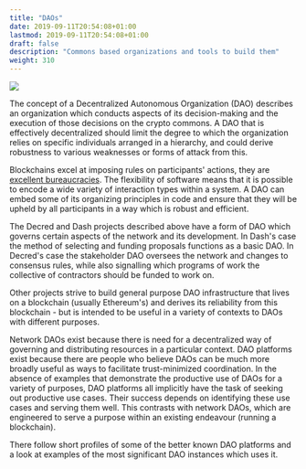 ```yaml
---
title: "DAOs"
date: 2019-09-11T20:54:08+01:00
lastmod: 2019-09-11T20:54:08+01:00
draft: false
description: "Commons based organizations and tools to build them"
weight: 310
---
```


![](/daos.jpg)

The concept of a Decentralized Autonomous Organization (DAO) describes an organization which conducts aspects of its decision-making and the execution of those decisions on the crypto commons. A DAO that is effectively decentralized should limit the degree to which the organization relies on specific individuals arranged in a hierarchy, and could derive robustness to various weaknesses or forms of attack from this.

Blockchains excel at imposing rules on participants' actions, they are [excellent bureaucracies](https://medium.com/@mariolaul/blockchains-are-bureaucracies-par-excellence-db39cfda7ea9). The flexibility of software means that it is possible to encode a wide variety of interaction types within a system. A DAO can embed some of its organizing principles in code and ensure that they will be upheld by all participants in a way which is robust and efficient. 

The Decred and Dash projects described above have a form of DAO which governs certain aspects of the network and its development. In Dash's case the method of selecting and funding proposals functions as a basic DAO. In Decred's case the stakeholder DAO oversees the network and changes to consensus rules, while also signalling which programs of work the collective of contractors should be funded to work on.

Other projects strive to build general purpose DAO infrastructure that lives on a blockchain (usually Ethereum's) and derives its reliability from this blockchain - but is intended to be useful in a variety of contexts to DAOs with different purposes. 

Network DAOs exist because there is need for a decentralized way of governing and distributing resources in a particular context. DAO platforms exist because there are people who believe DAOs can be much more broadly useful as ways to facilitate trust-minimized coordination. In the absence of examples that demonstrate the productive use of DAOs for a variety of purposes, DAO platforms all implicitly have the task of seeking out productive use cases. Their success depends on identifying these use cases and serving them well. This contrasts with network DAOs, which are engineered to serve a purpose within an existing endeavour (running a blockchain).

There follow short profiles of some of the better known DAO platforms and a look at examples of the most significant DAO instances which uses it.

